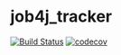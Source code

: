 # job4j_tracker

[![Build Status](https://travis-ci.com/Danil0101/job4j_tracker.svg?branch=master)](https://travis-ci.com/Danil0101/job4j_tracker)
[![codecov](https://codecov.io/gh/Danil0101/job4j_tracker/branch/master/graph/badge.svg?token=BVZ3MD60GJ)](https://codecov.io/gh/Danil0101/job4j_tracker)